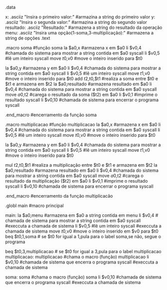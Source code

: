 .data

x: .asciiz "Insira o primeiro valor:" #armazina a string do primeiro valor
y: .asciiz "Insira o segunda valor:" #armazina a string do segundo valor
resultado: .asciiz "Resultado:"  #armazena a string do resultado da operação
menu: .asciiz "Insira uma opção(1-soma,3-multiplicação):" #armazena a string de opções
.text

.macro soma #função soma
la $a0,x #armazena x em $a0 
li $v0,4 #chamada do sistema para mostrar a string contida em $a0
syscall
li $v0,5 #lê um inteiro
syscall
move $t0,$v0 #move o inteiro inserido para $t0

la $a0,y #armazena y em $a0 
li $v0,4 #chamada do sistema para mostrar a string contida em $a0
syscall
li $v0,5 #lê um inteiro
syscall
move $t1,$v0 #move o inteiro inserido para $t0
add $t2,$t0,$t1 #realiza a soma entre $t0 e $t1 e armazena em $t2
la $a0,resultado #armazena resultado em $a0
li $v0,4 #chamada do sistema para mostrar a string contida em $a0
syscall
move $a0,$t2 #carega o resultado da soma ($t2) em $a0
li $v0,1 #imprime o resultado
syscall
li $v0,10 #chamada de sistema para encerrar o programa
syscall

.end_macro #encerramento da função soma

.macro multiplicacao #função multiplicacao
la $a0,x #armazena x em $a0 
li $v0,4 #chamada do sistema para mostrar a string contida em $a0
syscall
li $v0,5 #lê um inteiro
syscall
move $t0,$v0 #move o inteiro inserido para $t0

la $a0,y #armazena y em $a0 
li $v0,4 #chamada do sistema para mostrar a string contida em $a0
syscall
li $v0,5 #lê um inteiro
syscall
move $t1,$v0 #move o inteiro inserido para $t0

mul $t2,$t0,$t1 #realiza a multiplicação entre $t0 e $t1 e armazena em $t2
la $a0,resultado #armazena resultado em $a0
li $v0,4 #chamada do sistema para mostrar a string contida em $a0
syscall
move $a0,$t2 #carega o resultado da multiplicação ($t2) em $a0
li $v0,1 #imprime o resultado
syscall
li $v0,10 #chamada de sistema para encerrar o programa
syscall

.end_macro #encerramento da função multiplicacão

.globl main #macro principal

main:
la $a0,menu #armazena em $a0 a string contida em menu
li $v0,4 # chamada de sistema para mostrar a string contida em $a0
syscall #execcuta a chamada de sistema
li $v0,5 #lê um inteiro
syscall #execcuta a chamada de sistema
move $t0,$v0 #move o inteiro inserido em $v0 para $t0
beq $t0,1,soma # se $t0 for igual a 1,pula para o label soma,se não, segue o programa

beq $t0,3,multiplicacao # se $t0 for igual a 3,pula para o label multiplicacao
multiplicacao:
multiplicacao #chama o macro (função) multiplicacao
li $v0,10 #chamada de sistema que encerra o programa
syscall #execcuta a chamada de sistema

soma:
soma #chama o macro (função) soma
li $v0,10 #chamada de sistema que encerra o programa
syscall #execcuta a chamada de sistema




